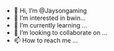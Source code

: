 - 👋 Hi, I’m @Jaysongaming
- 👀 I’m interested in bwin...
- 🌱 I’m currently learning ...
- 💞️ I’m looking to collaborate on ...
- 📫 How to reach me ...

<!---
Jaysongaming/Jaysongaming is a ✨ special ✨ repository because its `README.md` (this file) appears on your GitHub profile.
You can click the Preview link to take a look at your changes.
--->
